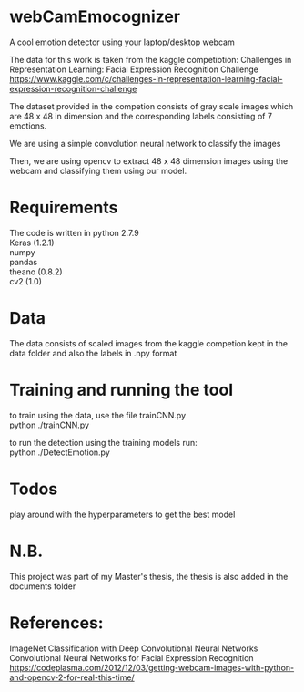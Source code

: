 # webCamEmocognizer
A cool emotion detector using your laptop/desktop webcam

The data for this work is taken from the kaggle competiotion: 
Challenges in Representation Learning: Facial Expression Recognition Challenge https://www.kaggle.com/c/challenges-in-representation-learning-facial-expression-recognition-challenge

The dataset provided in the competion consists of gray scale images which are 48 x 48 in dimension and the corresponding labels consisting of 7 emotions.

We are using a simple convolution neural network to classify the images

Then, we are using opencv to extract 48 x 48 dimension images using the webcam and classifying them using our model.

# Requirements

The code is written in python 2.7.9 </br>
Keras (1.2.1) </br>
numpy </br>
pandas </br>
theano (0.8.2) </br>
cv2 (1.0) </br>

# Data
The data consists of scaled images from the kaggle competion kept in the data folder and also the labels in .npy format

# Training and running the tool

to train using the data, use the file trainCNN.py </br>
python ./trainCNN.py

to run the detection using the training models run:</br>
python ./DetectEmotion.py

# Todos
play around with the hyperparameters to get the best model

# N.B.
This project was part of my Master's thesis, the thesis is also added in the documents folder

# References:
ImageNet Classification with Deep Convolutional Neural Networks <br />
Convolutional Neural Networks for Facial Expression Recognition <br />
https://codeplasma.com/2012/12/03/getting-webcam-images-with-python-and-opencv-2-for-real-this-time/


